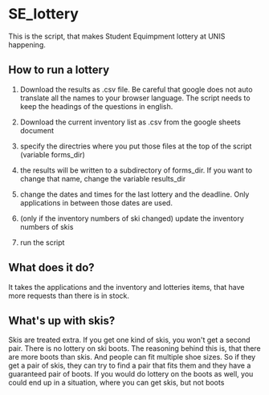 # SE_lottery
This is the script, that makes Student Equimpment lottery at UNIS happening.

## How to run a lottery
1. Download the results as .csv file. Be careful that google does not auto translate all the names to your browser language. The script needs to keep the headings of the questions in english.

2. Download the current inventory list as .csv from the google sheets document

3. specify the directries where you put those files at the top of the script (variable forms_dir)

4. the results will be written to a subdirectory of forms_dir. If you want to change that name, change the variable results_dir

5. change the dates and times for the last lottery and the deadline. Only applications in between those dates are used.

6. (only if the inventory numbers of ski changed) update the inventory numbers of skis

7. run the script

## What does it do?
It takes the applications and the inventory and lotteries items, that have more requests than there is in stock. 

## What's up with skis?
Skis are treated extra. If you get one kind of skis, you won't get a second pair. There is no lottery on ski boots. The reasoning behind this is, that there are more boots than skis. And people can fit multiple shoe sizes. So if they get a pair of skis, they can try to find a pair that fits them and they have a guaranteed pair of boots. If you would do lottery on the boots as well, you could end up in a situation, where you can get skis, but not boots